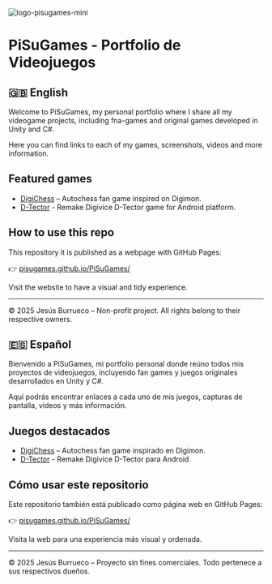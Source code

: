![logo-pisugames-mini](https://github.com/user-attachments/assets/30e2ee53-06aa-4592-abe5-cb9456e05efe)
# PiSuGames - Portfolio de Videojuegos

## 🇬🇧 English

Welcome to PiSuGames, my personal portfolio where I share all my videogame projects, including fna-games and original games developed in Unity and C#.

Here you can find links to each of my games, screenshots, videos and more information.

## Featured games

- [DigiChess](https://github.com/jesusburrueco/DigiChess) – Autochess fan game inspired on Digimon.
- [D-Tector](https://github.com/PiSuGames/DTector24) - Remake Digivice D-Tector game for Android platform.

## How to use this repo

This repository it is published as a webpage with GitHub Pages:

👉 [pisugames.github.io/PiSuGames/](https://pisugames.github.io/PiSuGames/)

Visit the website to have a visual and tidy experience.

---

© 2025 Jesús Burrueco – Non-profit project. All rights belong to their respective owners.

## 🇪🇸 Español

Bienvenido a PiSuGames, mi portfolio personal donde reúno todos mis proyectos de videojuegos, incluyendo fan games y juegos originales desarrollados en Unity y C#.

Aquí podrás encontrar enlaces a cada uno de mis juegos, capturas de pantalla, videos y más información.

## Juegos destacados

- [DigiChess](https://github.com/jesusburrueco/DigiChess) – Autochess fan game inspirado en Digimon.
- [D-Tector](https://github.com/PiSuGames/DTector24) - Remake Digivice D-Tector para Android.

## Cómo usar este repositorio

Este repositorio también está publicado como página web en GitHub Pages:

👉 [pisugames.github.io/PiSuGames/](https://pisugames.github.io/PiSuGames/)

Visita la web para una experiencia más visual y ordenada.

---

© 2025 Jesús Burrueco – Proyecto sin fines comerciales. Todo pertenece a sus respectivos dueños.
